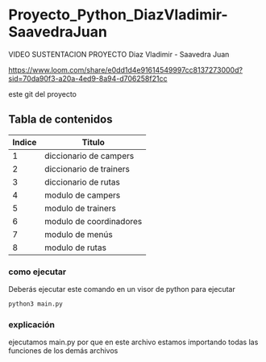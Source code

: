 # Proyecto_Python_DiazVladimir-SaavedraJuan

VIDEO SUSTENTACION PROYECTO Diaz Vladimir - Saavedra Juan

https://www.loom.com/share/e0dd1d4e91614549997cc8137273000d?sid=70da90f3-a20a-4ed9-8a94-d706258f21cc


este git del proyecto  

## Tabla de contenidos
| Indice | Titulo  |
|--|--|
| 1 | diccionario de campers |
| 2 | diccionario de trainers |
| 3 | diccionario de rutas |
| 4 | modulo de campers |
| 5 | modulo de trainers |
| 6 | modulo de coordinadores |
| 7 | modulo de menús |
| 8 | modulo de rutas |


### como ejecutar 
Deberás ejecutar este comando en un visor de python  para ejecutar  

```bash
python3 main.py
```

### explicación  
ejecutamos main.py por que en este archivo estamos importando todas las funciones de los demás archivos  
